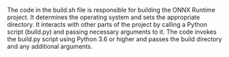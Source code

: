 The code in the build.sh file is responsible for building the ONNX Runtime project. It determines the operating system and sets the appropriate directory. It interacts with other parts of the project by calling a Python script (build.py) and passing necessary arguments to it. The code invokes the build.py script using Python 3.6 or higher and passes the build directory and any additional arguments.